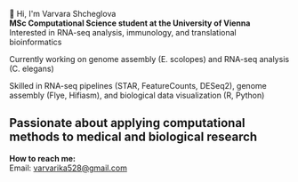 👋 Hi, I'm Varvara Shcheglova
<br>
**MSc Computational Science student at the University of Vienna**
<br>
Interested in RNA-seq analysis, immunology, and translational bioinformatics

Currently working on genome assembly (E. scolopes) and RNA-seq analysis (C. elegans)

Skilled in RNA-seq pipelines (STAR, FeatureCounts, DESeq2), genome assembly (Flye, Hifiasm), and biological data visualization (R, Python)

Passionate about applying computational methods to medical and biological research
---
**How to reach me:**
<br>
Email: varvarika528@gmail.com
